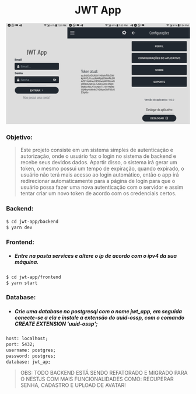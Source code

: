 <h1 align="center">
    JWT App
</h1>

<p align="center">
  <img src="./presentation.jpg">
</p>

### Objetivo:
> Este projeto consiste em um sistema simples de autenticação e autorização, onde o usuário faz o login no sistema de backend e recebe seus devidos dados. Apartir disso, o sistema irá gerar um token, o mesmo possui um tempo de expiração, quando expirado, o usuário não terá mais acesso ao login automático, então o app irá redirecionar automaticamente para a página de login para que o usuário possa fazer uma nova autenticação com o servidor e assim tentar criar um novo token de acordo com os credenciais certos.

### Backend:
```
$ cd jwt-app/backend
$ yarn dev
```

### Frontend:
- ##### Entre na pasta services e altere o ip de acordo com o ipv4 da sua máquina.
```
$ cd jwt-app/frontend
$ yarn start
```

### Database:
- ##### Crie uma database no postgresql com o nome jwt_app, em seguida conecte-se a ela e instale a extensão do uuid-ossp, com o comando CREATE EXTENSION 'uuid-ossp';
```
host: localhost;
port: 5432;
username: postgres;
password: postgres;
database: jwt_ap;
```

>OBS: TODO BACKEND ESTÁ SENDO REFATORADO E MIGRADO PARA O NESTJS COM MAIS FUNCIONALIDADES COMO: RECUPERAR SENHA, CADASTRO E UPLOAD DE AVATAR!